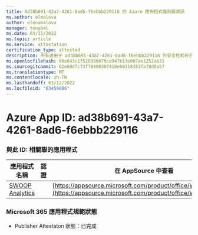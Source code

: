 ```yaml
---
title: Ad38b691-43a7-4261-8ad6-f6ebbb229116 的 Azure 應用程式識別碼資訊
ms.author: elmalova
author: elenamalova
manager: tonybal
ms.date: 03/11/2022
ms.topic: article
ms.service: attestation
certification_type: attested
description: 所有適用于 ad38b691-43a7-4261-8ad6-f6ebbb229116 的安全性和符合性資訊資訊。
ms.openlocfilehash: 09e643c1f520386679ce947b13e007ae1252ab31
ms.sourcegitcommit: 62e60dfc73f78900307418e60318353faf8d9a57
ms.translationtype: MT
ms.contentlocale: zh-TW
ms.lasthandoff: 03/12/2022
ms.locfileid: "63459086"
---
```

# <a name="azure-app-id-ad38b691-43a7-4261-8ad6-f6ebbb229116"></a>Azure App ID: ad38b691-43a7-4261-8ad6-f6ebbb229116


### <a name="apps-associated-with-this-id"></a>與此 ID: 相關聯的應用程式
| **應用程式名稱** | **認證** | **在 AppSource 中查看** |
|--------------|---------------|-----------------------|
| [SWOOP Analytics](../forward/WA200000877) |  | [https://appsource.microsoft.com/product/office/WA200000877](https://appsource.microsoft.com/product/office/WA200000877) |

### <a name="microsoft-365-app-compliance-status"></a>Microsoft 365 應用程式規範狀態
- Publisher Attestaton 狀態：已完成
